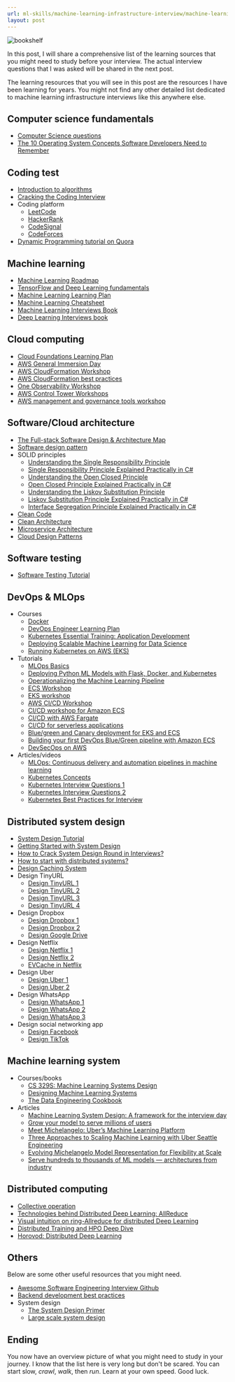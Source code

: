 ```yaml
---
url: ml-skills/machine-learning-infrastructure-interview/machine-learning-infrastructure-learning-resources
layout: post
---
```


![bookshelf][bookshelf]

In this post, I will share a comprehensive list of the learning sources that you might need to study before your interview. The actual interview questions that I was asked will be shared in the next post.

The learning resources that you will see in this post are the resources I have been learning for years. You might not find any other detailed list dedicated to machine learning infrastructure interviews like this anywhere else.

<toc>

## Computer science fundamentals

- [Computer Science questions](https://github.com/vietnakid/learning-material/blob/master/computer-science/cs_questions.md)
- [The 10 Operating System Concepts Software Developers Need to Remember](https://data-notes.co/the-10-operating-system-concepts-software-developers-need-to-remember-480d0734d710)

## Coding test

- [Introduction to algorithms](https://ocw.mit.edu/courses/6-006-introduction-to-algorithms-spring-2020/)
- [Cracking the Coding Interview](https://www.amazon.com/Cracking-Coding-Interview-Programming-Questions/dp/0984782850)
- Coding platform
  - [LeetCode](https://leetcode.com/assessment/)
  - [HackerRank](https://www.hackerrank.com/interview/interview-preparation-kit)
  - [CodeSignal](https://app.codesignal.com/interview-practice)
  - [CodeForces](https://codeforces.com/)
- [Dynamic Programming tutorial on Quora](https://www.quora.com/Are-there-any-good-resources-or-tutorials-for-dynamic-programming-DP-besides-the-TopCoder-tutorial/answer/Michal-Danil%C3%A1k)

## Machine learning

- [Machine Learning Roadmap](https://www.youtube.com/watch?v=pHiMN_gy9mk)
- [TensorFlow and Deep Learning fundamentals](https://www.youtube.com/watch?v=tpCFfeUEGs8&list=PL6vjgQ2-qJFfU2vF6-lG9DlSa4tROkzt9)
- [Machine Learning Learning Plan](https://explore.skillbuilder.aws/learn/lp/28/machine-learning-learning-plan)
- [Machine Learning Cheatsheet](https://www.linkedin.com/posts/imarpit_machine-learning-cheatsheet-activity-6918744155485536256-v_SS/?fbclid=IwAR2PHMJcdOpAG2L8AhYGTI8oYEHV6uVvFnnrzAyctJkMgoAR0qATRBOQ05k)
- [Machine Learning Interviews Book](https://huyenchip.com/ml-interviews-book/)
- [Deep Learning Interviews book](https://github.com/BoltzmannEntropy/interviews.ai)

## Cloud computing

- [Cloud Foundations Learning Plan](https://explore.skillbuilder.aws/learn/lp/82/cloud-foundations-learning-plan)
- [AWS General Immersion Day](https://catalog.workshops.aws/general-immersionday/en-US/)
- [AWS CloudFormation Workshop](https://catalog.workshops.aws/cfn101/en-US)
- [AWS CloudFormation best practices](https://workshop.quickstart.awspartner.com/)
- [One Observability Workshop](https://catalog.us-east-1.prod.workshops.aws/workshops/31676d37-bbe9-4992-9cd1-ceae13c5116c/en-US/)
- [AWS Control Tower Workshops](https://controltower.aws-management.tools/)
- [AWS management and governance tools workshop](https://mng.workshop.aws/)

## Software/Cloud architecture

- [The Full-stack Software Design & Architecture Map](https://khalilstemmler.com/articles/software-design-architecture/full-stack-software-design/)
- [Software design pattern](https://en.wikipedia.org/wiki/Software_design_pattern)
- SOLID principles
  - [Understanding the Single Responsibility Principle](https://www.youtube.com/watch?v=L2m-S0Pj_Xk)
  - [Single Responsibility Principle Explained Practically in C#](https://www.youtube.com/watch?v=5RwhyZnVRS8)
  - [Understanding the Open Closed Principle](https://www.youtube.com/watch?v=Ryhy7333mqQ)
  - [Open Closed Principle Explained Practically in C#](https://www.youtube.com/watch?v=VFlk43QGEgc)
  - [Understanding the Liskov Substitution Principle](https://www.youtube.com/watch?v=Mmy1EUKC_iE)
  - [Liskov Substitution Principle Explained Practically in C#](https://www.youtube.com/watch?v=-3UXq2krhyw)
  - [Interface Segregation Principle Explained Practically in C#](https://www.youtube.com/watch?v=y1JiMGP51NE)
- [Clean Code](https://www.amazon.com/Clean-Code-Handbook-Software-Craftsmanship/dp/0132350882)
- [Clean Architecture](https://www.amazon.com/Clean-Architecture-Craftsmans-Software-Structure/dp/0134494164)
- [Microservice Architecture](https://microservices.io/patterns/microservices.html)
- [Cloud Design Patterns](https://docs.microsoft.com/en-us/azure/architecture/patterns/)

## Software testing

- [Software Testing Tutorial](https://www.guru99.com/software-testing.html)

## DevOps & MLOps

- Courses
  - [Docker](https://www.linkedin.com/learning/learning-docker-2018)
  - [DevOps Engineer Learning Plan](https://explore.skillbuilder.aws/learn/lp/85/devops-engineer-learning-plan)
  - [Kubernetes Essential Training: Application Development](https://www.linkedin.com/learning/kubernetes-essential-training-application-development)
  - [Deploying Scalable Machine Learning for Data Science](https://www.linkedin.com/learning/deploying-scalable-machine-learning-for-data-science)
  - [Running Kubernetes on AWS (EKS)](https://www.linkedin.com/learning/running-kubernetes-on-aws-eks)
- Tutorials
  - [MLOps Basics](https://www.ravirajag.dev/blog)
  - [Deploying Python ML Models with Flask, Docker, and Kubernetes](https://alexioannides.com/2019/01/10/deploying-python-ml-models-with-flask-docker-and-kubernetes/)
  - [Operationalizing the Machine Learning Pipeline](https://catalog.us-east-1.prod.workshops.aws/workshops/44d3e2a0-ec6f-44df-9397-bcfdf129cadf/en-US/)
  - [ECS Workshop](https://ecsworkshop.com/)
  - [EKS workshop](https://www.eksworkshop.com/)
  - [AWS CI/CD Workshop](https://catalog.us-east-1.prod.workshops.aws/workshops/ef1c179d-8097-4f34-8dc3-0e9eb381b6eb/en-US/)
  - [CI/CD workshop for Amazon ECS](https://catalog.us-east-1.prod.workshops.aws/workshops/869f7eee-d3a2-490b-bf9a-ac90a8fb2d36/en-US/)
  - [CI/CD with AWS Fargate](https://catalog.us-east-1.prod.workshops.aws/workshops/954a35ee-c878-4c22-93ce-b30b25918d89/en-US)
  - [CI/CD for serverless applications](https://cicd.serverlessworkshops.io/)
  - [Blue/green and Canary deployment for EKS and ECS](https://catalog.us-east-1.prod.workshops.aws/workshops/2175d94a-cd79-4ed2-8e7e-1f0dd1956a3a/en-US/)
  - [Building your first DevOps Blue/Green pipeline with Amazon ECS](https://catalog.us-east-1.prod.workshops.aws/workshops/4b59b9fb-48b6-461c-9377-907b2e33c9df/en-US/)
  - [DevSecOps on AWS](https://catalog.us-east-1.prod.workshops.aws/workshops/95ee7fde-4d85-47a5-99fc-7e0dee07fc94/en-US)
- Articles/videos
  - [MLOps: Continuous delivery and automation pipelines in machine learning](https://cloud.google.com/architecture/mlops-continuous-delivery-and-automation-pipelines-in-machine-learning)
  - [Kubernetes Concepts](https://kubernetes.io/docs/concepts/)
  - [Kubernetes Interview Questions 1](https://www.youtube.com/watch?v=OvOQJba-edM)
  - [Kubernetes Interview Questions 2](https://www.youtube.com/watch?v=lHC7xpFack8)
  - [Kubernetes Best Practices for Interview](https://www.youtube.com/watch?v=p4ZJMPUdm4c)

## Distributed system design

- [System Design Tutorial](https://www.geeksforgeeks.org/system-design-tutorial/)
- [Getting Started with System Design](https://www.geeksforgeeks.org/getting-started-with-system-design/)
- [How to Crack System Design Round in Interviews?](https://www.geeksforgeeks.org/how-to-crack-system-design-round-in-interviews/)
- [How to start with distributed systems?](https://www.youtube.com/watch?v=SqcXvc3ZmRU)
- [Design Caching System](https://www.youtube.com/watch?v=DUbEgNw-F9c)
- Design TinyURL
  - [Design TinyURL 1](https://www.youtube.com/watch?v=He-V_RuHwek)
  - [Design TinyURL 2](https://www.youtube.com/watch?v=eCLqmPBIEYs)
  - [Design TinyURL 3](https://www.youtube.com/watch?v=AVztRY77xxA)
  - [Design TinyURL 4](https://www.youtube.com/watch?v=JQDHz72OA3c)
- Design Dropbox
  - [Design Dropbox 1](https://www.youtube.com/watch?v=U0xTu6E2CT8)
  - [Design Dropbox 2](https://www.geeksforgeeks.org/design-dropbox-a-system-design-interview-question/)
  - [Design Google Drive](https://www.youtube.com/watch?v=3RHjRXWAUvg)
- Design Netflix
  - [Design Netflix 1](https://www.youtube.com/watch?v=psQzyFfsUGU)
  - [Design Netflix 2](https://www.geeksforgeeks.org/system-design-netflix-a-complete-architecture/)
  - [EVCache in Netflix](https://netflixtechblog.com/announcing-evcache-distributed-in-memory-datastore-for-cloud-c26a698c27f7)
- Design Uber
  - [Design Uber 1](https://www.youtube.com/watch?v=Tp8kpMe-ZKw)
  - [Design Uber 2](https://www.youtube.com/watch?v=umWABit-wbk)
- Design WhatsApp
  - [Design WhatsApp 1](https://www.youtube.com/watch?v=vvhC64hQZMk)
  - [Design WhatsApp 2](https://www.youtube.com/watch?v=L7LtmfFYjc4)
  - [Design WhatsApp 3](https://www.youtube.com/watch?v=ovnrSH6G6vw)
- Design social networking app
  - [Design Facebook](https://www.youtube.com/watch?v=9-hjBGxuiEs)
  - [Design TikTok](https://www.youtube.com/watch?v=Z-0g_aJL5Fw)

## Machine learning system

- Courses/books
  - [CS 329S: Machine Learning Systems Design](https://stanford-cs329s.github.io/syllabus.html)
  - [Designing Machine Learning Systems](https://www.amazon.com/Designing-Machine-Learning-Systems-Production-Ready/dp/1098107969)
  - [The Data Engineering Cookbook](https://github.com/andkret/Cookbook)
- Articles
  - [Machine Learning System Design: A framework for the interview day](https://leetcode.com/discuss/interview-question/system-design/566057/Machine-Learning-System-Design-%3A-A-framework-for-the-interview-day)
  - [Grow your model to serve millions of users](https://theaisummer.com/scalability/)
  - [Meet Michelangelo: Uber’s Machine Learning Platform](https://eng.uber.com/michelangelo-machine-learning-platform/)
  - [Three Approaches to Scaling Machine Learning with Uber Seattle Engineering](https://eng.uber.com/three-approaches-to-scaling-machine-learning-with-uber-seattle-engineering/)
  - [Evolving Michelangelo Model Representation for Flexibility at Scale](https://eng.uber.com/michelangelo-machine-learning-model-representation/)
  - [Serve hundreds to thousands of ML models — architectures from industry](https://towardsdatascience.com/serve-hundreds-to-thousands-of-ml-models-architectures-from-industry-bf3d9474d427)

## Distributed computing

- [Collective operation](https://en.wikipedia.org/wiki/Collective_operation)
- [Technologies behind Distributed Deep Learning: AllReduce](https://tech.preferred.jp/en/blog/technologies-behind-distributed-deep-learning-allreduce/)
- [Visual intuition on ring-Allreduce for distributed Deep Learning](https://towardsdatascience.com/visual-intuition-on-ring-allreduce-for-distributed-deep-learning-d1f34b4911da)
- [Distributed Training and HPO Deep Dive](https://youtu.be/KJFOlhD3L1E)
- [Horovod: Distributed Deep Learning](https://www.youtube.com/watch?v=4y0TDK3KoCA)

## Others

Below are some other useful resources that you might need.

- [Awesome Software Engineering Interview Github](https://github.com/imkgarg/Awesome-Software-Engineering-Interview)
- [Backend development best practices](https://github.com/futurice/backend-best-practices)
- System design
  - [The System Design Primer](https://github.com/donnemartin/system-design-primer)
  - [Large scale system design](https://github.com/binhnguyennus/awesome-scalability)

## Ending

You now have an overview picture of what you might need to study in your journey. I know that the list here is very long but don't be scared. You can start slow, _crawl_, _walk_, then _run_. Learn at your own speed. Good luck.

<!-- MARKDOWN LINKS & IMAGES -->

[bookshelf]: /assets/images/ml-skills/machine-learning-infrastructure-interview/machine-learning-infrastructure-learning-resources/bookshelf.jpg
